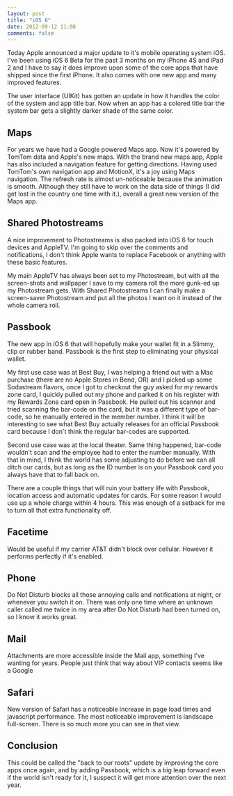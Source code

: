 ```yaml
---
layout: post
title: "iOS 6"
date: 2012-09-12 11:00
comments: false
---
```

Today Apple announced a major update to it's mobile operating system iOS. I've been using iOS 6 Beta for the past 3 months on my iPhone 4S and iPad 2 and I have to say it does improve upon some of the core apps that have shipped since the first iPhone. It also comes with one new app and many improved features.

The user interface (UIKit) has gotten an update in how it handles the color of the system and app title bar. Now when an app has a colored title bar the system bar gets a slightly darker shade of the same color. 

## Maps
For years we have had a Google powered Maps app. Now it's powered by TomTom data and Apple's new maps. With the brand new maps app, Apple has also included a navigation feature for getting directions. Having used TomTom's own navigation app and MotionX, it's a joy using Maps navigation. The refresh rate is almost un-noticeable because the animation is smooth. Although they still have to work on the data side of things (I did get lost in the country one time with it.), overall a great new version of the Maps app.

## Shared Photostreams
A nice improvement to Photostreams is also packed into iOS 6 for touch devices and AppleTV. I'm going to skip over the comments and notifications, I don't think Apple wants to replace Facebook or anything with these basic features. 

My main AppleTV has always been set to my Photostream, but with all the screen-shots and wallpaper I save to my camera roll the more gunk-ed up my Photostream gets. With Shared Photostreams I can finally make a screen-saver Photostream and put all the photos I want on it instead of the whole camera roll. 

## Passbook
The new app in iOS 6 that will hopefully make your wallet fit in a Slimmy, clip or rubber band. Passbook is the first step to eliminating your physical wallet.

My first use case was at Best Buy, I was helping a friend out with a Mac purchase (there are no Apple Stores in Bend, OR) and I picked up some Sodastream flavors, once I got to checkout the guy asked for my rewards zone card, I quickly pulled out my phone and parked it on his register with my Rewards Zone card open in Passbook. He pulled out his scanner and tried scanning the bar-code on the card, but it was a different type of bar-code, so he manually entered in the member number. I think it will be interesting to see what Best Buy actually releases for an official Passbook card because I don't think the regular bar-codes are supported.

Second use case was at the local theater. Same thing happened, bar-code wouldn't scan and the employee had to enter the number manually. With that in mind, I think the world has some adjusting to do before we can all ditch our cards, but as long as the ID number is on your Passbook card you always have that to fall back on.

There are a couple things that will ruin your battery life with Passbook, location access and automatic updates for cards. For some reason I would use up a whole charge within 4 hours. This was enough of a setback for me to turn all that extra functionality off.

## Facetime
Would be useful if my carrier AT&T didn't block over cellular. However it performs perfectly if it's enabled.

## Phone
Do Not Disturb blocks all those annoying calls and notifications at night, or whenever you switch it on. There was only one time where an unknown caller called me twice in my area after Do Not Disturb had been turned on, so I know it works great.

## Mail
Attachments are more accessible inside the Mail app, something I've wanting for years. People just think that way about VIP contacts seems like a Google 

## Safari
New version of Safari has a noticeable increase in page load times and javascript performance. The most noticeable improvement is landscape full-screen. There is so much more you can see in that view.

## Conclusion
This could be called the "back to our roots" update by improving the core apps once again, and by adding Passbook, which is a big leap forward even if the world isn't ready for it, I suspect it will get more attention over the next year.